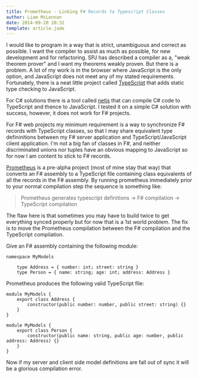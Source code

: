 ```yaml
---
title: Prometheus - Linking F# Records to Typescript Classes
author: Liam McLennan
date: 2014-09-20 20:32
template: article.jade
---
```


I would like to program in a way that is strict, unambiguous and correct as possible. I want the compiler to assist as much as possible, for new development and for refactoring. SPJ has described a compiler as a, "weak theorem prover" and I want my theorems weakly proven. But there is a problem. A lot of my work is in the browser where JavaScript is the only option, and JavaScript does not meet any of my stated requirements. Fortunately, there is a neat little project called [TypeScript](http://www.typescriptlang.org/) that adds static type checking to JavaScript. 

For C# solutions there is a tool called [netjs](https://github.com/praeclarum/Netjs) that can compile C# code to TypeScript and thence to JavaScript. I tested it on a simple C# solution with success, however, it does not work for F# projects. 

For F# web projects my minimum requirement is a way to synchronize F# records with TypeScript classes, so that I may share equivalent type defininitions between my F# server application and TypeScript/JavaScript client application. I'm not a big fan of classes in F#, and neither discriminated unions nor tuples have an obvious mapping to JavaScript so for now I am content to stick to F# records.

[Prometheus](https://github.com/liammclennan/Prometheus) is a pre-alpha project (most of mine stay that way) that converts an F# assembly to a TypeScript file containing class equivalents of all the records in the F# assembly. By running prometheus immediately prior to your normal compilation step the sequence is something like:

<blockquote>
    Prometheus generates typescript definitions -> F# compilation -> TypeScript compilation
</blockquote>  

The flaw here is that sometimes you may have to build twice to get everything synced properly but for now that is a 1st world problem. The fix is to move the Prometheus compilation between the F# compilation and the TypeScript compilation. 

Give an F# assembly containing the following module:

	namespace MyModels

    	type Address = { number: int; street: string }
    	type Person = { name: string; age: int; address: Address }

Prometheus produces the following valid TypeScript file:

	module MyModels { 
	    export class Address {
	        constructor(public number: number, public street: string) {}
	    }
	}

	module MyModels { 
	    export class Person {
	        constructor(public name: string, public age: number, public address: Address) {}
	    }
	}

Now if my server and client side model definitions are fall out of sync it will be a glorious compilation error. 